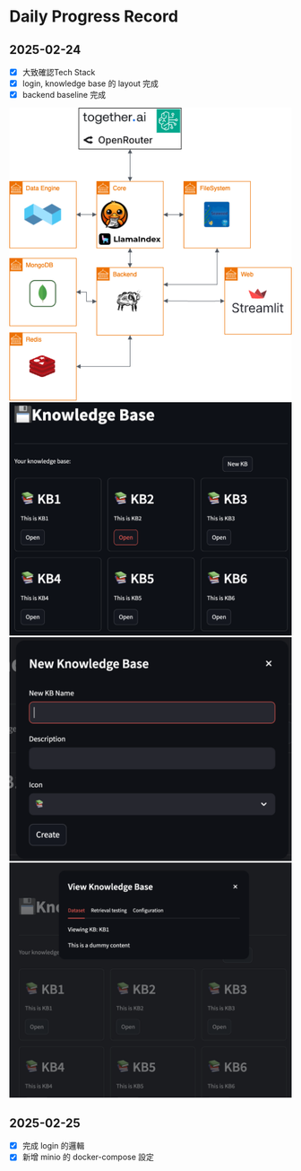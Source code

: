 # Daily Progress Record

## 2025-02-24

- [x] 大致確認Tech Stack
- [x] login, knowledge base 的 layout 完成
- [x] backend baseline 完成

![arch](../assets/arch.png)
![main](../assets/screenshot/main-pg.png)
![new-kb](../assets/screenshot/new-kb.png)
![view](../assets/screenshot/view_detail.png)

## 2025-02-25

- [x] 完成 login 的邏輯
- [x] 新增 minio 的 docker-compose 設定